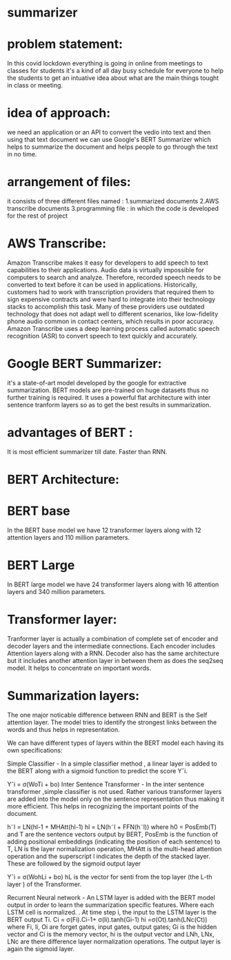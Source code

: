 # summarizer
# problem statement:
In this covid lockdown everything is going in online from meetings to classes for students it's a kind of all day busy schedule for everyone to help the students to get an intuative idea about what are the main things tought in class or meeting.
# idea of approach:
we need an application or an API to convert the vedio into text and then using that text document we can use Google's BERT Summarizer which helps to summarize the document and helps people to go through the text in no time.
# arrangement of files:
it consists of three different files named : 
1.summarized documents
2.AWS transcribe documents 
3.programming file : in which the code is developed for the rest of project
# AWS Transcribe:
Amazon Transcribe makes it easy for developers to add speech to text capabilities to their applications. Audio data is virtually impossible for computers to search and analyze. Therefore, recorded speech needs to be converted to text before it can be used in applications. Historically, customers had to work with transcription providers that required them to sign expensive contracts and were hard to integrate into their technology stacks to accomplish this task. Many of these providers use outdated technology that does not adapt well to different scenarios, like low-fidelity phone audio common in contact centers, which results in poor accuracy.
Amazon Transcribe uses a deep learning process called automatic speech recognition (ASR) to convert speech to text quickly and accurately.
# Google BERT Summarizer:
it's a state-of-art model developed by the google for extractive summarization.
BERT models are pre-trained on huge datasets thus no further training is required.
It uses a powerful flat architecture with inter sentence tranform layers so as to get the best results in summarization.
# advantages of BERT :
It is most efficient summarizer till date.
Faster than RNN.
# BERT Architecture:
# BERT base
In the BERT base model we have 12 transformer layers along with 12 attention layers and 110 million parameters.
# BERT Large
In BERT large model we have 24 transformer layers along with 16 attention layers and 340 million parameters.
# Transformer layer:
Tranformer layer is actually a combination of complete set of encoder and decoder layers and the intermediate connections. Each encoder includes Attention layers along with a RNN. Decoder also has the same architecture but it includes another attention layer in between them as does the seq2seq model. It helps to concentrate on important words.
# Summarization layers:
The one major noticable difference between RNN and BERT is the Self attention layer. The model tries to identify the strongest links between the words and thus helps in representation.

We can have different types of layers within the BERT model each having its own specifications:

Simple Classifier - In a simple classifier method , a linear layer is added to the BERT along with a sigmoid function to predict the score Yˆi.

Yˆi = σ(WoTi + bo)
Inter Sentence Transformer - In the inter sentence transformer ,simple classifier is not used. Rather various transformer layers are added into the model only on the sentence representation thus making it more efficient. This helps in recognizing the important points of the document.

h˜l = LN(hl-1 + MHAtt(hl-1)
hl = LN(h˜l + FFN(h˜l))
where h0 = PosEmb(T) and T are the sentence vectors output by BERT, PosEmb is the function of adding positional embeddings (indicating the position of each sentence) to T, LN is the layer normalization operation, MHAtt is the multi-head attention operation and the superscript l indicates the depth of the stacked layer.
These are followed by the sigmoid output layer

Yˆi = σ(WohLi + bo)
hL is the vector for senti from the top layer (the L-th layer ) of the Transformer.

Recurrent Neural network - An LSTM layer is added with the BERT model output in order to learn the summarization specific features. Where each LSTM cell is normalized. . At time step i, the input to the LSTM layer is the BERT output Ti.
Ci = σ(Fi).Ci-1+ σ(Ii).tanh(Gi-1)
hi =σ(Ot).tanh(LNc(Ct))
where Fi, Ii, Oi are forget gates, input gates,
output gates; Gi is the hidden vector and Ci is the memory vector, hi is the output vector and LNh, LNx, LNc are there difference layer normalization operations. The output layer is again the sigmoid layer.
